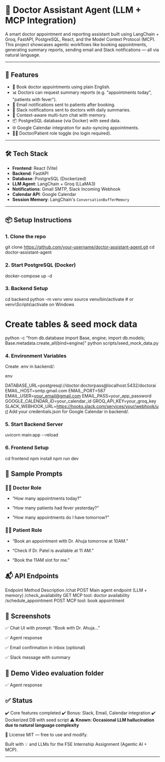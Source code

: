 # 🧠 Doctor Assistant Agent (LLM + MCP Integration)

A smart doctor appointment and reporting assistant built using LangChain + Groq, FastAPI, PostgreSQL, React, and the Model Context Protocol (MCP). This project showcases agentic workflows like booking appointments, generating summary reports, sending email and Slack notifications — all via natural language.

---

## 🚀 Features

- 📅 Book doctor appointments using plain English.
- 📊 Doctors can request summary reports (e.g. "appointments today", "patients with fever").
- 💌 Email notifications sent to patients after booking.
- 🔔 Slack notifications sent to doctors with daily summaries.
- 🧠 Context-aware multi-turn chat with memory.
- 📦 PostgreSQL database (via Docker) with seed data.
- 🌐 Google Calendar integration for auto-syncing appointments.
- 🧑‍⚕️ Doctor/Patient role toggle (no login required).

---

## 🛠️ Tech Stack

- **Frontend**: React (Vite)
- **Backend**: FastAPI
- **Database**: PostgreSQL (Dockerized)
- **LLM Agent**: LangChain + Groq (LLaMA3)
- **Notifications**: Gmail SMTP, Slack Incoming Webhook
- **Calendar API**: Google Calendar
- **Session Memory**: LangChain's `ConversationBufferMemory`

---

## 📦 Setup Instructions

### 1. Clone the repo

git clone https://github.com/your-username/doctor-assistant-agent.git
cd doctor-assistant-agent

### 2. Start PostgreSQL (Docker)

docker-compose up -d

### 3. Backend Setup

cd backend
python -m venv venv
source venv/bin/activate  # or venv\Scripts\activate on Windows


# Create tables & seed mock data

python -c "from db.database import Base, engine; import db.models; Base.metadata.create_all(bind=engine)"
python scripts/seed_mock_data.py

### 4. Environment Variables

Create .env in backend/:

env

DATABASE_URL=postgresql://doctor:doctorpass@localhost:5432/doctorai
EMAIL_HOST=smtp.gmail.com
EMAIL_PORT=587
EMAIL_USER=your_email@gmail.com
EMAIL_PASS=your_app_password
GOOGLE_CALENDAR_ID=your_calendar_id
GROQ_API_KEY=your_groq_key
SLACK_WEBHOOK_URL=https://hooks.slack.com/services/your/webhook/url
Add your credentials.json for Google Calendar in backend/.

### 5. Start Backend Server

uvicorn main:app --reload

### 6. Frontend Setup

cd frontend
npm install
npm run dev

## 🧪 Sample Prompts
### 👨‍⚕️ Doctor Role
- “How many appointments today?”

- “How many patients had fever yesterday?”

- “How many appointments do I have tomorrow?”

### 👩‍💼 Patient Role
- “Book an appointment with Dr. Ahuja tomorrow at 10AM.”

- “Check if Dr. Patel is available at 11 AM.”

- “Book the 11AM slot for me.”

## 📬 API Endpoints
Endpoint	Method	Description
/chat	POST	Main agent endpoint (LLM + memory)
/check_availability	GET	MCP tool: doctor availability
/schedule_appointment	POST	MCP tool: book appointment

## 📸 Screenshots

✅ Chat UI with prompt: “Book with Dr. Ahuja…”

✅ Agent response

✅ Email confirmation in inbox (optional)

✅ Slack message with summary

## 🎥 Demo Video evaluation folder

✅ Agent response

## ✅ Status
✔️ Core features completed
✔️ Bonus: Slack, Email, Calendar integration
✔️ Dockerized DB with seed script
⚠️ **Known: Occasional LLM hallucination due to natural language complexity**

📄 License
MIT — free to use and modify.

Built with 💡 and LLMs for the FSE Internship Assignment (Agentic AI + MCP).

---



